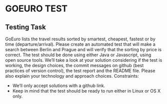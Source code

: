# GOEURO TEST
## Testing Task
GoEuro lists the travel results sorted by smartest, cheapest, fastest or by time
(departure/arrival). Please create an automated test that will make a search between Berlin
and Prague and will verify that the sorting by price is correct. The test should be done using
either Java or Javascript, using open source tools.
We’ll take a look at your solution considering if the test is working, the design choices, the
commit messages on github (best practices of version control), the test report and the
README file. Please also explain your technology and approach choices.
Constraints:
 - We’ll only accept solutions with a github link.
 - Keep in mind that the test should be ready to run either in Linux or OS X only.
